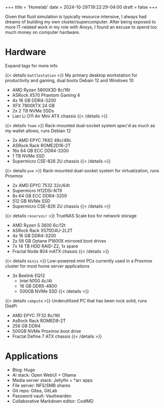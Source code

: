 +++
title = 'Homelab'
date = 2024-10-29T19:22:29-04:00
draft = false 
+++

Given that fluid simulation is typically resource intensive, I always had dreams of building my own cluster/supercomputer. After being exposed to more IT-related work in my role with Ansys, I found an excuse to spend too much money on computer hardware.

# Hardware
Expand tags for more info

{{< details `battlestation` >}}
My primary desktop workstation for productivity and gaming, dual boots Debain 12 and Windows 10
- AMD Ryzen 5800X3D 8c/16t
- ASRock X570 Phantom Gaming 4
- 4x 16 GB DDR4-3200
- XFX 7900XTX 24 GB
- 2x 2 TB NVMe SSDs
- Lian Li O11 Air Mini ATX chassis
{{< /details >}}

{{< details `foam` >}}
Rack-mounted dual-socket system spec'd as much as my wallet allows, runs Debian 12
- 2x AMD EPYC 7K62 48c/48c
- ASRock Rack ROME2D16-2T 
- 16x 64 GB ECC DDR4-3200 
- 1 TB NVMe SSD
- Supermicro CSE-826 2U chassis
{{< /details >}}

{{< details `pve` >}}
Rack-mounted dual-socket system for virtualization, runs Proxmox
- 2x AMD EPYC 7532 32c/64t
- Supermicro H12DSi-NT6
- 8x 64 GB ECC DDR4-3200 
- 512 GB NVMe SSD
- Supermicro CSE-826 2U chassis
{{< /details >}}

{{< details `reservoir` >}}
TrueNAS Scale box for network storage
- AMD Ryzen 5 3600 6c/12t
- ASRock Rack X570D4U-2L2T
- 4x 16 GB DDR4-3200
- 2x 58 GB Optane P1600X mirrored boot drives
- 7x 14 TB HDD RAID-Z2, 1x spare
- Fractal Node 804 mATX chassis
{{< /details >}}

{{< details `minis` >}}
Low-powered mini PCs currently used in a Proxmox cluster for most home server applications
- 3x Beelink EQ12
    - Intel N100 4c/4t
    - 16 GB DDR5-4800
    - 500GB NVMe SSD
{{< /details >}}

{{< details `compute` >}}
Underutilized PC that has been rock solid, runs DietPi
- AMD EPYC 7F32 8c/16t
- AsRock Rack ROMED8-2T
- 256 GB DDR4
- 500GB NVMe Proxmox boot drive
- Fractal Define 7 ATX chassis
{{< /details >}}

# Applications

- Blog: Hugo
- AI stack: Open WebUI + Ollama
- Media server stack: Jellyfin + *arr apps
- File server: NFS/SMB shares
- Git repo: Gitea, GitLab
- Password vault: Vaultwarden
- Collaborative Markdown editor: CodiMD
